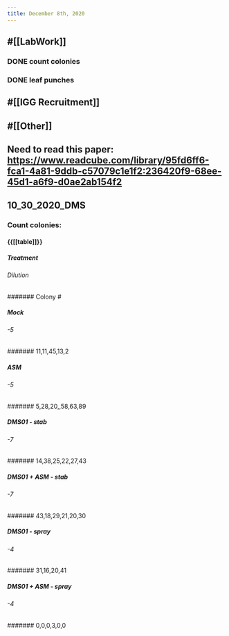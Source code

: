 ```yaml
---
title: December 8th, 2020
---
```


## #[[LabWork]] 
### DONE count colonies

### DONE leaf punches

## #[[IGG Recruitment]]

## #[[Other]]

## 

## Need to read this paper: https://www.readcube.com/library/95fd6ff6-fca1-4a81-9ddb-c57079c1e1f2:236420f9-68ee-45d1-a6f9-d0ae2ab154f2

## 10_30_2020_DMS
### Count colonies:
#### {{[[table]]}}
##### Treatment
###### Dilution
####### Colony #

##### Mock
###### -5
####### 11,11,45,13,2

##### ASM
###### -5
####### 5,28,20,,58,63,89

##### DMS01 - stab
###### -7
####### 14,38,25,22,27,43

##### DMS01 + ASM - stab
###### -7
####### 43,18,29,21,20,30

##### DMS01 - spray
###### -4
####### 31,16,20,41

##### DMS01 + ASM - spray
###### -4
####### 0,0,0,3,0,0
